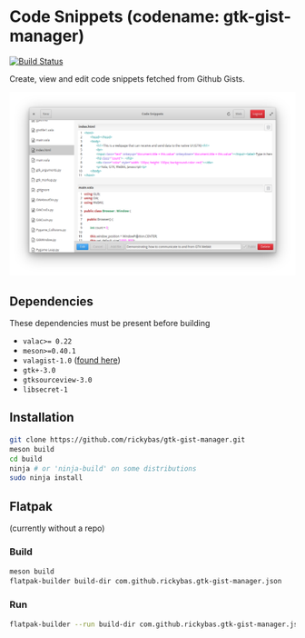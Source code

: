 # Code Snippets (codename: gtk-gist-manager)
[![Build Status](https://travis-ci.com/rickybas/gtk-gist-manager.svg?branch=master)](https://travis-ci.com/rickybas/gtk-gist-manager)

Create, view and edit code snippets fetched from Github Gists.

![](data/screenshot.png "Screenshot")

## Dependencies
These dependencies must be present before building

- `valac>= 0.22`
- `meson>=0.40.1`
- `valagist-1.0` ([found here](https://github.com/rickybas/vala-gist))
- `gtk+-3.0`
- `gtksourceview-3.0`
- `libsecret-1`

## Installation

```sh
git clone https://github.com/rickybas/gtk-gist-manager.git
meson build
cd build
ninja # or 'ninja-build' on some distributions
sudo ninja install
```

## Flatpak
(currently without a repo)

### Build

```sh
meson build
flatpak-builder build-dir com.github.rickybas.gtk-gist-manager.json
```

### Run

```sh
flatpak-builder --run build-dir com.github.rickybas.gtk-gist-manager.json com.github.rickybas.gtk-gist-manager
```

